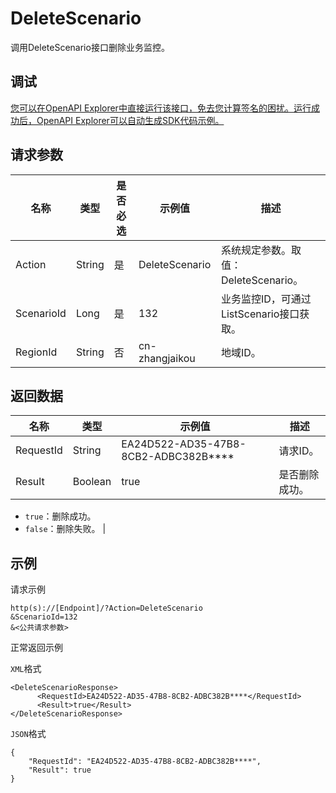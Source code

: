 # DeleteScenario

调用DeleteScenario接口删除业务监控。

## 调试

[您可以在OpenAPI Explorer中直接运行该接口，免去您计算签名的困扰。运行成功后，OpenAPI Explorer可以自动生成SDK代码示例。](https://api.aliyun.com/#product=ARMS&api=DeleteScenario&type=RPC&version=2019-08-08)

## 请求参数

|名称|类型|是否必选|示例值|描述|
|--|--|----|---|--|
|Action|String|是|DeleteScenario|系统规定参数。取值：DeleteScenario。 |
|ScenarioId|Long|是|132|业务监控ID，可通过ListScenario接口获取。 |
|RegionId|String|否|cn-zhangjaikou|地域ID。 |

## 返回数据

|名称|类型|示例值|描述|
|--|--|---|--|
|RequestId|String|EA24D522-AD35-47B8-8CB2-ADBC382B\*\*\*\*|请求ID。 |
|Result|Boolean|true|是否删除成功。

 -   `true`：删除成功。
-   `false`：删除失败。 |

## 示例

请求示例

```
http(s)://[Endpoint]/?Action=DeleteScenario
&ScenarioId=132
&<公共请求参数>
```

正常返回示例

`XML`格式

```
<DeleteScenarioResponse>
      <RequestId>EA24D522-AD35-47B8-8CB2-ADBC382B****</RequestId>
      <Result>true</Result>
</DeleteScenarioResponse>
```

`JSON`格式

```
{
    "RequestId": "EA24D522-AD35-47B8-8CB2-ADBC382B****",
    "Result": true
}
```

